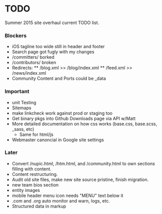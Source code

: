 # TODO

Summer 2015 site overhaul current TODO list.

### Blockers

* iOS tagline too wide still in header and footer
* Search page got fugly with my changes
* /committers/ borked
* /contributors/ broken
* Redirects:
** /blog.xml >> /blog/index.xml
** /feed.xml >> /news/index.xml
* Community Content and Ports could be _data

### Important

* unit Testing
* Sitemaps
* make linkcheck work against prod or staging too
* Get binary pkgs into Github Downloads page via API w/Matt
* More detailed documentation on how css works (base.css, base.scss, _sass, etc)
  * Same for html/js
* Webmaster canoncial in Google site settings

### Later

* Convert /nupic.html, /htm.html, and /community.html to own sections
  filling with content.
* Content restructuring.
* Audit old site files, make new site source pristine, finish migration.
* new team bios section
* entity images
* mobile header menu icon needs "MENU" text below it
* .com and .org auto monitor and warn, logs, etc.
* Structured data in markup
